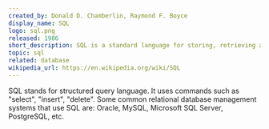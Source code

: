 ```yaml
---
created_by: Donald D. Chamberlin, Raymond F. Boyce
display_name: SQL
logo: sql.png
released: 1986
short_description: SQL is a standard language for storing, retrieving and manipulating data in databases.
topic: sql
related: database
wikipedia_url: https://en.wikipedia.org/wiki/SQL
---
```

SQL stands for structured query language. It uses commands such as "select", "insert", "delete". Some common relational database management systems that use SQL are: Oracle, MySQL, Microsoft SQL Server, PostgreSQL, etc. 
